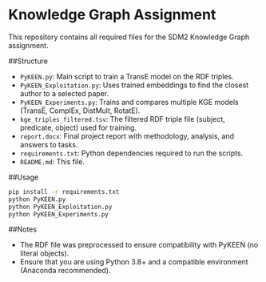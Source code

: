 # Knowledge Graph Assignment

This repository contains all required files for the SDM2 Knowledge Graph assignment.

##Structure

- `PyKEEN.py`: Main script to train a TransE model on the RDF triples.
- `PyKEEN_Exploitation.py`: Uses trained embeddings to find the closest author to a selected paper.
- `PyKEEN_Experiments.py`: Trains and compares multiple KGE models (TransE, ComplEx, DistMult, RotatE).
- `kge_triples_filtered.tsv`: The filtered RDF triple file (subject, predicate, object) used for training.
- `report.docx`: Final project report with methodology, analysis, and answers to tasks.
- `requirements.txt`: Python dependencies required to run the scripts.
- `README.md`: This file.

##Usage

```bash
pip install -r requirements.txt
python PyKEEN.py
python PyKEEN_Exploitation.py
python PyKEEN_Experiments.py
```

##Notes

- The RDF file was preprocessed to ensure compatibility with PyKEEN (no literal objects).
- Ensure that you are using Python 3.8+ and a compatible environment (Anaconda recommended).
